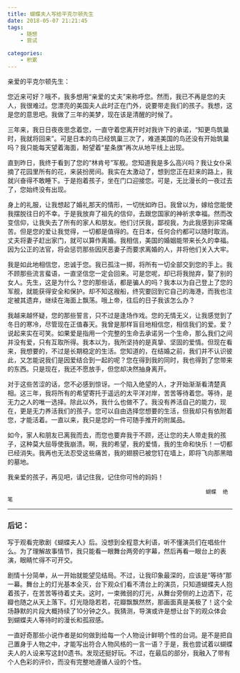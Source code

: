 ```yaml
---
title: 蝴蝶夫人写给平克尔顿先生
date: 2018-05-07 21:21:45
tags:
    - 随想
    - 尝试

categories:
    - 积累
---
```

亲爱的平克尔顿先生：

您近来可好？哦不，我多想用“亲爱的丈夫”来称呼您。然而，我已不再是您的夫人，我很难过。您漂亮的美国夫人此时正在门外，说要带走我们的孩子。我想，这是您的意思吧。我做了三年的美梦，现在该是清醒的时候了。

三年来，我日日夜夜思念着您，一直守着您离开时对我许下的承诺，“知更鸟筑巢时，我就将回来”。可是日本的鸟已经筑巢三次了，难道美国的鸟还没有开始筑巢吗？我只能每天望着海面，盼望着“星条旗”再次从地平线上出现。

直到昨日，我终于看到了您的“林肯号”军舰。您知道我是多么高兴吗？我让女仆采摘了花园里所有的花，来装扮房间。我实在太激动了，想到您正在赶来的路上，我就兴奋得不敢睡下。于是抱着孩子，坐在门口迎接您。可是，无比漫长的一夜过去了，您始终没有出现。

身上的礼服，让我想起了婚礼那天的情形，一切恍如昨日。我曾以为，嫁给您能使我摆脱往日的不幸。于是我放弃了祖先的信仰，去跟您国家的神祈求幸福。然而改变信仰，让我失去了所有的家人和朋友。他们讨厌我，鄙视我，为此我感到非常痛苦。但是您的爱让我觉得，一切都是值得的。在日本，任何合约都可以随时取消。丈夫将妻子赶出家门，就可以算作离婚。我相信，美国的婚姻能带来长久的幸福。因为公正的法官，将会惩罚那些因厌恶妻子而要求离婚的人，并将他们关入大牢。

我是如此地相信您，忠诚于您。我已孤注一掷，将所有一切全部交到您的手上。我不顾那些流言蜚语，一直坚信您一定会回来。可是您呢，却已将我抛弃，娶了别的女人。先生，这是为什么？您的那些话，都是骗人的吗？我本以为自己登上了您的军舰，就能获得安全和保护。却不知这艘船，终究要回到它自己的海港，而我也注定被其遗弃，继续在海面上飘荡。哦上帝，往后的日子我该怎么办？

我越来越怀疑，您的那些誓言，只不过是逢场作戏。您的无情无义，让我感觉到了冬日的寒冷，尽管现在正值春天。我曾是那样盲目地相信您，相信我们的爱。爱？说起来实在可笑。如果爱是指用一个完整的生命去承诺另一个生命，那么我们之间并没有爱，只有互取所得。我本以为，我所坚持的是真挚、坚固的爱情。但现在看来，我想要的，不过是长期稳定的生活。您知道的，在结婚之前，我们并不认识彼此，又怎能说我们是因爱结合到一起的呢？您在得到我的同时，我也得到了您带来的东西。只是现在，我还不愿放手，但您却决然抽身离开。

对于这些苦涩的话，您不必感到惊讶。一个陷入绝望的人，才开始渐渐看清楚真相。这三年，我将所有的希望寄托于遥远的太平洋对岸，苦苦等待着您。等待，是无力之人的唯一选择。除此以外，我什么也做不了。我没有养活自己的能力，现在，更是无力养活我们的孩子。您可以自由选择您想要的生活，但我却只有依附着您，才能活着。一直以来，我只是您的一件可随手推开的附属品。

如今，家人和朋友已离我而去，而您也要弃我于不顾，还让您的夫人带走我的孩子，这种莫大屈辱使我崩溃。啊，我的希望，我的爱情，我的生命和快乐！一切都已经消失。我再也无法忍受这些痛苦，我的翅膀已被您钉在墙上，即将飞向那黑暗的墓地。

我亲爱的孩子，再见吧，请记住我，记住你可怜的妈妈！

                                                              
                                                                  蝴蝶  绝笔

---
### 后记：

写于观看完歌剧《蝴蝶夫人》后。没想到全程意大利语，听不懂演员们在唱些什么。为了理解故事情节，我只能看一眼舞台两旁的字幕，然后再看一眼台上的表演，眼睛忙得不可开交。

剧情十分简单，从一开始就能望见结局。不过，让我印象最深的，应该是“等待”那一幕。舞台上的灯光基本全灭，台下观众们看不清台上的演员，只知道蝴蝶夫人抱着孩子，在苦苦等待着丈夫。这时，一束微弱的灯光，从舞台旁侧的上边洒下，花瓣也随之从天上落下。灯光隐隐若若，花瓣飘飘然然，那画面真是美极了！这个全场静默的片段大概持续了10分钟之久。我猜测，导演或许是想让台下的观众体会到蝴蝶夫人等待时的漫长和孤寂感。

一直好奇那些小说作者是如何做到给每一个人物设计鲜明个性的台词。是不是把自己置身于人物之中，才能写出符合人物风格的一言一语？于是，我也尝试着以蝴蝶夫人的人设来写这封0遗书。发现还挺好玩。不过，在最后的部分，我融入了带有个人色彩的评价，而没有完整地遵循人设的个性。

<!--苏打绿的《蝉想》中有一句歌词，“蝴蝶夫人白费等待，换来断气的绚烂”。唉，蝴蝶夫人只是古往今来万千女性悲惨命运的一个片段。在这场悲剧中，女性自身也应该反思才是。独立生存的能力非常重要，它能让自己有所选择，不至于陷入绝望的境地。即便他人负了你，让你伤痕累累，心力交瘁，但你的生活仍就握在自己手中，依然能够选择另外一番美好。不管怎样，纵使周围一切发生改变，包括善变莫测的人心，我也依旧是我，热爱的我！这种底气和毅然，多希望可爱纯真的蝴蝶夫人能够明白。-->